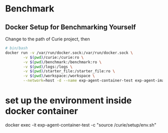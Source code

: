 # Benchmark

## Docker Setup for Benchmarking Yourself

Change to the path of Curie project, then

```bash
# bin/bash
docker run -v /var/run/docker.sock:/var/run/docker.sock \
        -v $(pwd)/curie:/curie:ro \
        -v $(pwd)/benchmark:/benchmark:ro \
        -v $(pwd)/logs:/logs \
        -v $(pwd)/starter_file:/starter_file:ro \
        -v $(pwd)/workspace:/workspace \
        --network=host -d --name exp-agent-container-test exp-agent-image
```

# set up the environment inside docker container

docker exec -it exp-agent-container-test -c "source /curie/setup/env.sh"

```

